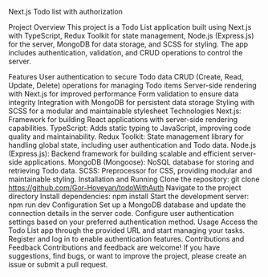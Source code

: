 Next.js Todo list with authorization

Project Overview
This project is a Todo List application built using Next.js with TypeScript, Redux Toolkit for state management, Node.js (Express.js) for the server, MongoDB for data storage, and SCSS for styling. The app includes authentication, validation, and CRUD operations to control the server.

Features
User authentication to secure Todo data
CRUD (Create, Read, Update, Delete) operations for managing Todo items
Server-side rendering with Next.js for improved performance
Form validation to ensure data integrity
Integration with MongoDB for persistent data storage
Styling with SCSS for a modular and maintainable stylesheet
Technologies
Next.js: Framework for building React applications with server-side rendering capabilities.
TypeScript: Adds static typing to JavaScript, improving code quality and maintainability.
Redux Toolkit: State management library for handling global state, including user authentication and Todo data.
Node.js (Express.js): Backend framework for building scalable and efficient server-side applications.
MongoDB (Mongoose): NoSQL database for storing and retrieving Todo data.
SCSS: Preprocessor for CSS, providing modular and maintainable styling.
Installation and Running
Clone the repository: git clone https://github.com/Gor-Hoveyan/todoWithAuth
Navigate to the project directory
Install dependencies: npm install
Start the development server: npm run dev
Configuration
Set up a MongoDB database and update the connection details in the server code.
Configure user authentication settings based on your preferred authentication method.
Usage
Access the Todo List app through the provided URL and start managing your tasks.
Register and log in to enable authentication features.
Contributions and Feedback
Contributions and feedback are welcome! If you have suggestions, find bugs, or want to improve the project, please create an issue or submit a pull request.
